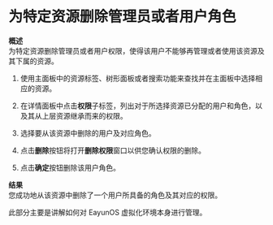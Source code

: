 # 为特定资源删除管理员或者用户角色

**概述**<br/>
为特定资源删除管理员或者用户权限，使得该用户不能够再管理或者使用该资源及其下属的资源。

1. 使用主面板中的资源标签、树形面板或者搜索功能来查找并在主面板中选择相应的资源。

1. 在详情面板中点击**权限**子标签，列出对于所选择资源已分配的用户和角色，以及其从上层资源继承而来的权限。

1. 选择要从该资源中删除的用户及对应角色。

1. 点击**删除**按钮将打开**删除权限**窗口以供您确认权限的删除。

1. 点击**确定**按钮删除该用户角色。

**结果**<br/>
您成功地从该资源中删除了一个用户所具备的角色及其对应的权限。

此部分主要是讲解如何对 EayunOS 虚拟化环境本身进行管理。

